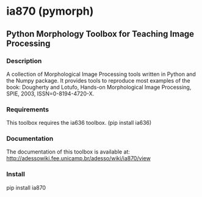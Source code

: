 # ia870 (pymorph)
## Python Morphology Toolbox for Teaching Image Processing

### Description

A collection of Morphological Image Processing tools written in Python and the Numpy package. It provides tools to
reproduce most examples of the book: Dougherty and Lotufo, Hands-on Morphological Image Processing, SPIE,
2003, ISSN=0-8194-4720-X.

### Requirements

This toolbox requires the ia636 toolbox. (pip install ia636)

### Documentation

The documentation of this toolbox is available at:
http://adessowiki.fee.unicamp.br/adesso/wiki/ia870/view

### Install

pip install ia870
